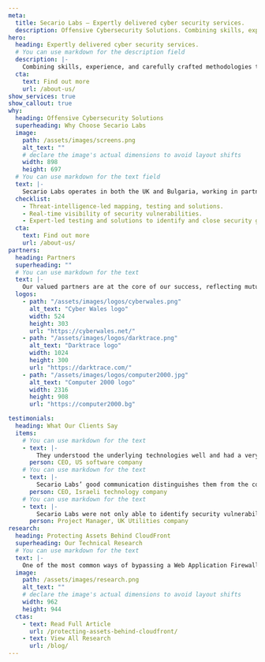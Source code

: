 ```yaml
---
meta:
  title: Secario Labs — Expertly delivered cyber security services.
  description: Offensive Cybersecurity Solutions. Combining skills, experience, and carefully crafted methodologies to provide offensive cyber security.
hero:
  heading: Expertly delivered cyber security services.
  # You can use markdown for the description field
  description: |-
    Combining skills, experience, and carefully crafted methodologies to provide offensive cybersecurity services that identify threats head-on. Secario Labs offer a robust approach to evaluate and help defend modern organisations.
  cta:
    text: Find out more
    url: /about-us/
show_services: true
show_callout: true
why:
  heading: Offensive Cybersecurity Solutions
  superheading: Why Choose Secario Labs
  image:
    path: /assets/images/screens.png
    alt_text: ""
    # declare the image's actual dimensions to avoid layout shifts
    width: 898
    height: 697
  # You can use markdown for the text field
  text: |-
    Secario Labs operates in both the UK and Bulgaria, working in partnership with clients to provide comprehensive cybersecurity solutions that meet the highest industry standards.
  checklist:
    - Threat-intelligence-led mapping, testing and solutions.
    - Real-time visibility of security vulnerabilities.
    - Expert-led testing and solutions to identify and close security gaps.
  cta:
    text: Find out more
    url: /about-us/
partners:
  heading: Partners
  superheading: ""
  # You can use markdown for the text
  text: |-
    Our valued partners are at the core of our success, reflecting mutual respect and shared goals. We are proud to collaborate with organisations that recognise our expertise and professionalism, building enduring relationships founded on trust and exceptional results.
  logos:
    - path: "/assets/images/logos/cyberwales.png"
      alt_text: "Cyber Wales logo"
      width: 524
      height: 303
      url: "https://cyberwales.net/"
    - path: "/assets/images/logos/darktrace.png"
      alt_text: "Darktrace logo"
      width: 1024
      height: 300
      url: "https://darktrace.com/"
    - path: "/assets/images/logos/computer2000.jpg"
      alt_text: "Computer 2000 logo"
      width: 2316
      height: 908
      url: "https://computer2000.bg"

testimonials:
  heading: What Our Clients Say
  items:
    # You can use markdown for the text
    - text: |-
        They understood the underlying technologies well and had a very detailed look over the provided codebase.
      person: CEO, US software company
    # You can use markdown for the text
    - text: |-
        Secario Labs’ good communication distinguishes them from the competition. It’s hard to find a provider with good skills and good communication; we often get one or the other, and with Secario Labs, we get both.
      person: CEO, Israeli technology company
    # You can use markdown for the text
    - text: |-
        Secario Labs were not only able to identify security vulnerabilities which other vendors have somehow missed, but they went above and beyond to help us remediate them and verify the patches. The whole process from scoping, the carrying out of the assessment, the delivered report, to the final debrief were well carried out.
      person: Project Manager, UK Utilities company
research:
  heading: Protecting Assets Behind CloudFront
  superheading: Our Technical Research
  # You can use markdown for the text
  text: |-
    One of the most common ways of bypassing a Web Application Firewall (WAF) involves finding out the backend servers’ address and connecting to it directly. An IP can be leaked in many ways, including DNS history, HTTP headers, cookies, virtual host routing with shared infrastructure, stack traces leaking source code, […]
  image:
    path: /assets/images/research.png
    alt_text: ""
    # declare the image's actual dimensions to avoid layout shifts
    width: 962
    height: 944
  ctas:
    - text: Read Full Article
      url: /protecting-assets-behind-cloudfront/
    - text: View All Research
      url: /blog/
---
```

